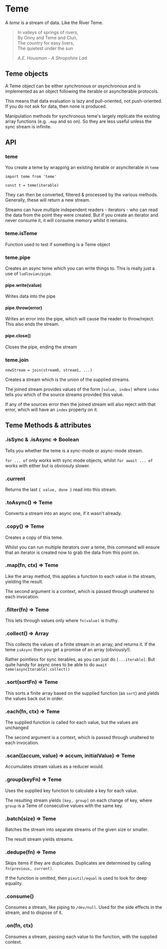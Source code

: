# Teme

A *teme* is a stream of data. Like the River Teme.

>In valleys of springs of rivers,\
>By Onny and Teme and Clun,\
>The country for easy livers,\
>The quietest under the sun
>
>*A.E. Housman - A Shropshire Lad*

## Teme objects

A Teme object can be either *synchronous* or *asynchronous*
and is implemented as an object following the iterable or asyncIterable
protocols.

This means that data evaluation is lazy and pull-oriented, not push-oriented.
If you do not ask for data, then none is produced.

Manipulation methods for synchronous teme's largely replicate the existing
array functions (e.g. `.map` and so on).
So they are less useful unless the sync stream is infinite.

## API

### teme

You create a teme by wrapping an existing iterable or asyncIterable in `teme`

```
import teme from 'teme'

const t = teme(iterable)
```

They can then be converted, filtered & processed by the various methods.
Generally, these will return a new stream.

Streams can have multiple independent readers - iterators - who can read
the data from the point they were created. But if you create an iterator
and never consume it, it will consume memory whilst it remains.

### teme.isTeme

Function used to test if something is a Teme object

### teme.pipe

Creates an async teme which you can write things to. This is really just a
use of `ludlovian/pipe`.

#### pipe.write(value)

Writes data into the pipe

#### pipe.throw(error)

Writes an error into the pipe, which will cause the reader to throw/reject.
This also ends the stream.

#### pipe.close()

Closes the pipe, ending the stream

### teme.join
`newStream = join(stream0, stream1, ...)`

Creates a stream which is the union of the supplied streams.

The joined stream provides values of the form `[value, index]` where
`index` tells you which of the source streams provided this value.

If any of the sources error then the joined stream will also reject
with that error, which will have an `index` property on it.


## Teme Methods & attributes

### .isSync & .isAsync => Boolean

Tells you whether the teme is a sync-mode or async-mode stream.

`for ... of` only works with sync mode objects,
whilst `for await ... of` works with either but is obviosuly slower.

### .current

Returns the last `{ value, done }` read into this stream.

### .toAsync() => Teme

Converts a stream into an async one, if it wasn't already.

### .copy() => Teme

Creates a copy of this teme.

Whilst you can run multiple iterators over a teme, this command
will ensure that an iterator is created now to grab the data from this
point on.

### .map(fn, ctx) => Teme

Like the array method, this applies a function to each value in the stream,
yielding the result.

The second argument is a context, which is passed through unaltered
to each invocation.

### .filter(fn) => Teme

This lets through values only where `fn(value)` is truthy.

### .collect() => Array

This collects the values of a finite stream in an array, and returns it.
If the teme `isAsync` then you get a promise of an array (obviously!).

Rather pointless for sync iterables, as you can just do `[...iterable]`. But
quite handy for async ones to be able to do `await teme(asyncIterable).collect()`

### .sort(sortFn) => Teme

This sorts a finite array based on the supplied function (as `sort`) and
yields the values back out in order.

### .each(fn, ctx) => Teme

The supplied function is called for each value, but the values are unchanged

The second argument is a context, which is passed through unaltered to
each invocation.

### .scan((accum, value) => accum, initialValue) => Teme

Accumulates stream values as a reducer would.

### .group(keyFn) => Teme

Uses the supplied key function to calculate a key for each value.

The resulting stream yields `[key, group]` on each change of key, where
`group` is a Teme of consecutive values with the same key.

### .batch(size) => Teme

Batches the stream into separate streams of the given size or smaller.

The result stream yields streams. 

### .dedupe(fn) => Teme

Skips items if they are duplicates. Duplicates are determined by calling
`fn(previous, current)`.

If the function is omitted, then `pixutil/equal` is used to look for
deep equality.

### .consume()

Consumes a stream, like piping to `/dev/null`. Used for the side effects in
the stream, and to dispose of it.

### .on(fn, ctx)

Consumes a stream, passing each value to the function, with the supplied
context.
